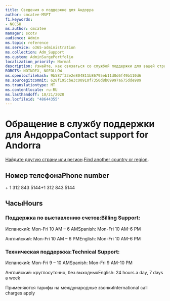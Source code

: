 ```yaml
---
title: Сведения о поддержке для Андорра
author: cmcatee-MSFT
f1.keywords:
- NOCSH
ms.author: cmcatee
manager: scotv
audience: Admin
ms.topic: reference
ms.service: o365-administration
ms.collection: Adm_Support
ms.custom: AdminSurgePortfolio
localization_priority: Normal
description: Узнайте, как связаться со службой поддержки для вашей страны или региона.
ROBOTS: NOINDEX, NOFOLLOW
ms.openlocfilehash: 9b587f33e2e804811b86795eb11d0d6f49b110d6
ms.sourcegitcommit: 628f195cbe3c00910f7350d8b09997a675dde989
ms.translationtype: MT
ms.contentlocale: ru-RU
ms.lasthandoff: 10/21/2020
ms.locfileid: "48644355"
---
```

# <a name="contact-support-for-andorra"></a><span data-ttu-id="22beb-103">Обращение в службу поддержки для Андорра</span><span class="sxs-lookup"><span data-stu-id="22beb-103">Contact support for Andorra</span></span>

<span data-ttu-id="22beb-104">[Найдите другую страну или регион](../contact-support-for-business-products.md).</span><span class="sxs-lookup"><span data-stu-id="22beb-104">[Find another country or region](../contact-support-for-business-products.md).</span></span>

## <a name="phone-number"></a><span data-ttu-id="22beb-105">Номер телефона</span><span class="sxs-lookup"><span data-stu-id="22beb-105">Phone number</span></span>
<span data-ttu-id="22beb-106">+ 1 312 843 5144</span><span class="sxs-lookup"><span data-stu-id="22beb-106">+1 312 843 5144</span></span>

## <a name="hours"></a><span data-ttu-id="22beb-107">Часы</span><span class="sxs-lookup"><span data-stu-id="22beb-107">Hours</span></span>
### <a name="billing-support"></a><span data-ttu-id="22beb-108">Поддержка по выставлению счетов:</span><span class="sxs-lookup"><span data-stu-id="22beb-108">Billing Support:</span></span>

<span data-ttu-id="22beb-109">Испанский: Mon-Fri 10 AM – 6 AM</span><span class="sxs-lookup"><span data-stu-id="22beb-109">Spanish: Mon-Fri 10 AM-6 PM</span></span>

<span data-ttu-id="22beb-110">Английский: Mon-Fri 10 AM – 6 PM</span><span class="sxs-lookup"><span data-stu-id="22beb-110">English: Mon-Fri 10 AM-6 PM</span></span>

### <a name="technical-support"></a><span data-ttu-id="22beb-111">Техническая поддержка:</span><span class="sxs-lookup"><span data-stu-id="22beb-111">Technical Support:</span></span>

<span data-ttu-id="22beb-112">Испанский: Mon-Fri 9 – 10 AM</span><span class="sxs-lookup"><span data-stu-id="22beb-112">Spanish: Mon-Fri 9 AM-10 PM</span></span>

<span data-ttu-id="22beb-113">Английский: круглосуточно, без выходных</span><span class="sxs-lookup"><span data-stu-id="22beb-113">English: 24 hours a day, 7 days a week</span></span>

<span data-ttu-id="22beb-114">Применяются тарифы на международные звонки</span><span class="sxs-lookup"><span data-stu-id="22beb-114">International call charges apply</span></span>
